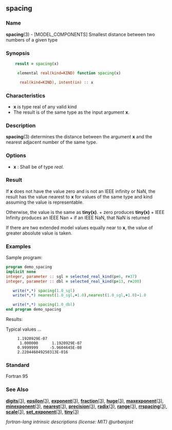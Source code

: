 ## spacing

### **Name**

**spacing**(3) - \[MODEL_COMPONENTS\] Smallest distance between two numbers of a given type

### **Synopsis**

```fortran
    result = spacing(x)
```

```fortran
     elemental real(kind=KIND) function spacing(x)

      real(kind=KIND), intent(in) :: x
```

### **Characteristics**

- **x** is type real of any valid kind
- The result is of the same type as the input argument **x**.

### **Description**

**spacing**(3) determines the distance between the argument **x**
and the nearest adjacent number of the same type.

### **Options**

- **x**
  : Shall be of type _real_.

### **Result**

If **x** does not have the value zero and is not an IEEE infinity or NaN, the result has the value
nearest to **x** for values of the same type and kind assuming the value is representable.

Otherwise, the value is the same as **tiny(x)**. + zero produces **tiny(x)** + IEEE Infinity produces an IEEE Nan + if an IEEE NaN, that NaN is returned

If there are two extended model values equally near to **x**, the
value of greater absolute value is taken.

<!--
       b**(e-p), where b, e, and p are as defined in 16.4
-->

### **Examples**

Sample program:

```fortran
program demo_spacing
implicit none
integer, parameter :: sgl = selected_real_kind(p=6, r=37)
integer, parameter :: dbl = selected_real_kind(p=13, r=200)

   write(*,*) spacing(1.0_sgl)
   write(*,*) nearest(1.0_sgl,+1.0),nearest(1.0_sgl,+1.0)-1.0

   write(*,*) spacing(1.0_dbl)
end program demo_spacing
```

Results:

Typical values ...

```text
     1.1920929E-07
      1.000000      1.1920929E-07
     0.9999999     -5.9604645E-08
     2.220446049250313E-016
```

### **Standard**

Fortran 95

### **See Also**

[**digits**(3)](#digits),
[**epsilon**(3)](#epsilon),
[**exponent**(3)](#exponent),
[**fraction**(3)](#fraction),
[**huge**(3)](#huge),
[**maxexponent**(3)](#maxexponent),
[**minexponent**(3)](#minexponent),
[**nearest**(3)](#nearest),
[**precision**(3)](#precision),
[**radix**(3)](#radix),
[**range**(3)](#range),
[**rrspacing**(3)](#rrspacing),
[**scale**(3)](#scale),
[**set_exponent**(3)](#set_exponent),
[**tiny**(3)](#tiny)

_fortran-lang intrinsic descriptions (license: MIT) \@urbanjost_
